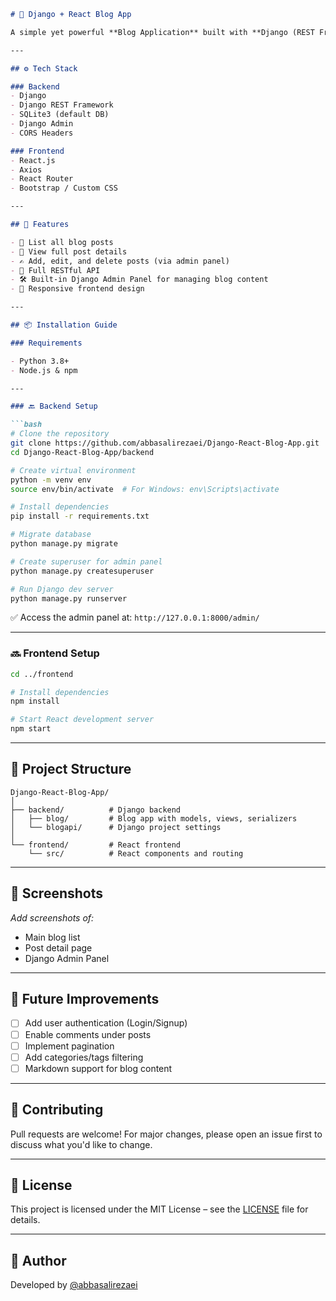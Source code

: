 ```markdown
# 📰 Django + React Blog App

A simple yet powerful **Blog Application** built with **Django (REST Framework)** and **React.js**. Users can browse blog posts, read individual articles, and manage content through an admin panel.

---

## ⚙️ Tech Stack

### Backend
- Django
- Django REST Framework
- SQLite3 (default DB)
- Django Admin
- CORS Headers

### Frontend
- React.js
- Axios
- React Router
- Bootstrap / Custom CSS

---

## 🎯 Features

- 📰 List all blog posts
- 📄 View full post details
- ✍️ Add, edit, and delete posts (via admin panel)
- 🔗 Full RESTful API
- 🛠️ Built-in Django Admin Panel for managing blog content
- 📱 Responsive frontend design

---

## 📦 Installation Guide

### Requirements

- Python 3.8+
- Node.js & npm

---

### 🔙 Backend Setup

```bash
# Clone the repository
git clone https://github.com/abbasalirezaei/Django-React-Blog-App.git
cd Django-React-Blog-App/backend

# Create virtual environment
python -m venv env
source env/bin/activate  # For Windows: env\Scripts\activate

# Install dependencies
pip install -r requirements.txt

# Migrate database
python manage.py migrate

# Create superuser for admin panel
python manage.py createsuperuser

# Run Django dev server
python manage.py runserver
```

✅ Access the admin panel at: `http://127.0.0.1:8000/admin/`

---

### 🔜 Frontend Setup

```bash
cd ../frontend

# Install dependencies
npm install

# Start React development server
npm start
```

---

## 📁 Project Structure

```
Django-React-Blog-App/
│
├── backend/          # Django backend
│   ├── blog/         # Blog app with models, views, serializers
│   └── blogapi/      # Django project settings
│
└── frontend/         # React frontend
    └── src/          # React components and routing
```

---

## 📸 Screenshots

_Add screenshots of:_
- Main blog list
- Post detail page
- Django Admin Panel

---

## 🚧 Future Improvements

- [ ] Add user authentication (Login/Signup)
- [ ] Enable comments under posts
- [ ] Implement pagination
- [ ] Add categories/tags filtering
- [ ] Markdown support for blog content

---

## 🙌 Contributing

Pull requests are welcome! For major changes, please open an issue first to discuss what you'd like to change.

---

## 📄 License

This project is licensed under the MIT License – see the [LICENSE](LICENSE) file for details.

---

## 👤 Author

Developed by [@abbasalirezaei](https://github.com/abbasalirezaei)
```
